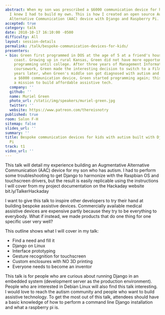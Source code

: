 ```yaml
---
abstract: When my son was prescribed a $6000 communication device for his speech therapy,
  I knew I had to build my own. This is how I created an open source Augmentative
  Alternative Communication (AAC) device with Django and Raspberry Pi.
accepted: true
category: talk
date: 2018-10-17 16:10:00 -0500
difficulty: All
layout: session-details
permalink: /talk/bespoke-communication-devices-for-kids/
presenters:
- bio: Green first programmed in DOS at the age of 5 at a friend's house on the east
    coast. Growing up in rural Kansas, Green did not have more opportunities to explore
    programming until college. After three years of Management Information Systems
    coursework, Green made the interesting decision to switch to a Film major. Many
    years later, when Green's middle son got diagnosed with autism and prescribed
    a $6000 communication device, Green started programming again; this time with
    a mission to build affordable assistive tech.
  company: ''
  github: ''
  name: Muriel Green
  photo_url: /static/img/speakers/muriel-green.jpg
  twitter: ''
  website: https://www.patreon.com/thereisnotry
published: true
room: Salon F-H
sitemap: false
slides_url: ''
summary: ''
title: Bespoke communication devices for kids with autism built with Django and Raspberry
  Pi
track: t1
video_url: ''
---
```


This talk will detail my experience building an Augmentative Alternative Communication (AAC) device for my son who has autism. I had to perform some troubleshooting to get Django to harmonize with the Raspbian OS and touchscreen drivers, but the result is easily replicable using the instructions I will cover from my project documentation on the Hackaday website bit.ly/TalkerHackaday

I want to give this talk to inspire other developers to try their hand at building bespoke assistive devices. Commercially available medical assistive devices are expensive partly because they try to be everything to everybody. What if instead, we made products that do one thing for one specific user very well?

This outline shows what I will cover in my talk:
* Find a need and fill it
* Django on Linux
* Interface prototyping
* Gesture recognition for touchscreen
* Custom enclosures with NO 3D printing
* Everyone needs to become an inventor

This talk is for people who are curious about running Django in an embedded system (development server as the production environment). People who are interested in Debian Linux will also find this talk interesting. I would love to reach the autism community and people who want to build assistive technology. To get the most out of this talk, attendees should have a basic knowledge of how to perform a command line Django installation and what a raspberry pi is.